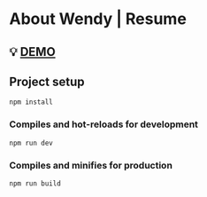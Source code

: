 # About Wendy | Resume

## 💡 [DEMO](https://fe-resume.onrender.com/)

## Project setup
```
npm install
```

### Compiles and hot-reloads for development
```
npm run dev
```

### Compiles and minifies for production
```
npm run build
```